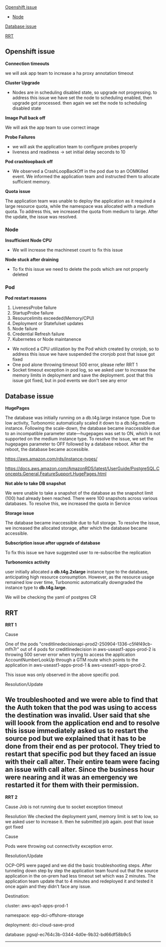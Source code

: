 

[Openshift issue](#Openshift-issue)
- [Node](#Node)

[Database issue](#Database-issue)

[RRT](#RRT)

## Openshift issue

**Connection timeouts**

we will ask app team to increase a ha proxy annotation timeout

**Cluster Upgrade**
- Nodes are in scheduling disabled state, so upgrade not progressing. to address this issue we have set the node to scheduling enabled, then upgrade got processed. then again we set the node to scheduling disabled state

**Image Pull back off**

We will ask the app team to use correct image

**Probe Failures**

- we will ask the application team to configure probes properly
- liveness and readiness -> set initial delay seconds to 10

**Pod crashloopback off**

- We observed a CrashLoopBackOff in the pod due to an OOMKilled event. We informed the application team and instructed them to allocate sufficient memory.

**Quota issue**

The application team was unable to deploy the application as it required a large resource quota, while the namespace was allocated with a medium quota. To address this, we increased the quota from medium to large. After the update, the issue was resolved.

### Node

**Insufficient Node CPU**

- We will increase the machineset count to fix this issue

**Node stuck after draining**

- To fix this issue we need to delete the pods which are not properly deleted

### Pod

**Pod restart reasons**

1. LivenessProbe failure
2. StartupProbe failure
3. Resourcelimits exceeded(Memory/CPU)
4. Deployment or Statefulset updates
5. Node failure
6. Credential Refresh failure
7. Kubernetes or Node maintanence

- We noticed a CPU utilization by the Pod which created by cronjob, so to address this issue we have suspended the cronjob post that issue got fixed
- One pod alone throwing timeout 500 error, please refer RRT 1
- Socket timeout exception in pod log, so we asked user to increase the memory limits in deployment and save the deployment. post that this issue got fixed, but in pod events    we don't see any error

## Database issue

**HugePages**

The database was initially running on a db.t4g.large instance type. Due to low activity, Turbonomic automatically scaled it down to a db.t4g.medium instance. Following the scale-down, the database became inaccessible due to an incompatible parameter state—hugepages was set to ON, which is not supported on the medium instance type. To resolve the issue, we set the hugepages parameter to OFF followed by a database reboot. After the reboot, the database became accessible.

https://aws.amazon.com/rds/instance-types/

https://docs.aws.amazon.com/AmazonRDS/latest/UserGuide/PostgreSQL.Concepts.General.FeatureSupport.HugePages.html

**Not able to take DB snapshot**

We were unable to take a snapshot of the database as the snapshot limit (100) had already been reached. There were 100 snapshots across various databases. To resolve this, we increased the quota in Service

**Storage issue**

The database became inaccessible due to full storage. To resolve the issue, we increased the allocated storage, after which the database became accessible.

**Subscription issue after upgrade of database**

To fix this issue we have suggested user to re-subscribe the replication

**Turbonomics activity**

user initially allocated a **db.t4g.2xlarge** instance type to the database, anticipating high resource consumption. However, as the resource usage remained low over time, Turbonomic automatically downgraded the instance type to **db.t4g.large**.

We will be checking the yaml of postgres CR


## RRT

**RRT 1**

Cause

One of the pods "creditlinedecisionapi-prod2-250904-1336-c5f4f49cb-mfh7r" out of 4 pods for creditlinedecision in aws-useast1-apps-prod-2 is throwing 500 server error when trying to access the application AccountNumberLookUp through a GTM route which points to the application in aws-useast1-apps-prod-1 & aws-useast1-apps-prod-2.

This issue was only observed in the above specific pod.

Resolution/Update

We troubleshooted and we were able to find that the Auth token that the pod was using to access the destination was invalid. User said that she will loook from the application end and to resolve this issue immediately asked us to restart the source pod but we explained that it has to be done from their end as per protocol. They tried to restart that specific pod but they faced an issue with their call alter. Their entire team were facing an issue with call alter. Since the business hour were nearing and it was an emergency we restarted it for them with their permission.
---

**RRT 2**

Cause 
Job is not running due to socket exception timeout

Resolution
We checked the deployment yaml, memory limit is set to low, so we asked user to increase it. then he submitted job again. post that issue got fixed

Cause

Pods were throwing out connectivity exception error.

Resolution/Update

OCP-OPS were paged and we did the basic troubleshooting steps. After tunneling down step by step the application team found out that the source application in the on-prem had less timeout set which was 2 minutes. The application team update that to 4 minutes and redeployed it and tested it once again and they didn't face any issue.

Destination:

cluster: aws-aps1-apps-prod-1

namespace: epp-dci-offshore-storage

deployment: dci-cloud-save-prod

database: pgsql-ec764c3b-0344-4d0e-9b32-bd66df58b9c5

---


